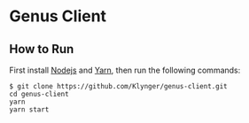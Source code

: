 # Genus Client

## How to Run
First install [Nodejs](https://nodejs.org/en/) and [Yarn](https://yarnpkg.com/lang/en/), then run the following commands:
```
$ git clone https://github.com/Klynger/genus-client.git
cd genus-client
yarn
yarn start
```
